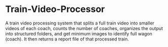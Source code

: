 # Train-Video-Processor
A train video processing system that splits a full train video into smaller videos of each coach, counts the number of coaches, organizes the output into structured folders, and get minimum images to identify full wagon (coach). It then returns a report file of that processed train.
